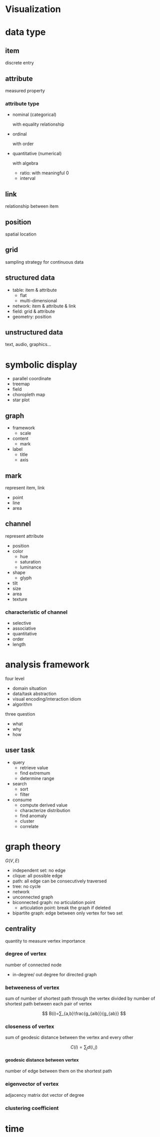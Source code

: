 <!-- toc -->
# Visualization

# data type

## item

discrete entry

## attribute

measured property

### attribute type

- nominal (categorical)

    with equality relationship
- ordinal

    with order
- quantitative (numerical)

    with algebra
    - ratio: with meaningful $0$
    - interval

## link

relationship between item

## position

spatial location

## grid

sampling strategy for continuous data

## structured data

- table: item & attribute
    - flat
    - multi-dimensional
- network: item & attribute & link
- field: grid & attribute
- geometry: position

## unstructured data

text, audio, graphics…

# symbolic display

- parallel coordinate
- treemap
- field
- choropleth map
- star plot

## graph

- framework
    - scale
- content
    - mark
- label
    - title
    - axis

## mark

represent item, link

- point
- line
- area

## channel

represent attribute

- position
- color
    - hue
    - saturation
    - luminance
- shape
    - glyph
- tilt
- size
- area
- texture

### characteristic of channel

- selective
- associative
- quantitative
- order
- length

# analysis framework

four level

- domain situation
- data/task abstraction
- visual encoding/interaction idiom
- algorithm

three question

- what
- why
- how

## user task

- query
    - retrieve value
    - find extremum
    - determine range
- search
    - sort
    - filter
- consume
    - compute derived value
    - characterize distribution
    - find anomaly
    - cluster
    - correlate

# graph theory

$G(V,E)$

- independent set: no edge
- clique: all possible edge
- path: all edge can be consecutively traversed
- tree: no cycle
- network
- unconnected graph
- biconnected graph: no articulation point
    - articulation point: break the graph if deleted
- bipartite graph: edge between only vertex for two set

## centrality

quantity to measure vertex importance

### degree of vertex

number of connected node

- in-degree/ out degree for directed graph

### betweeness of vertex

sum of number of shortest path through the vertex
divided by number of shortest path between each pair of vertex

$$
B(i)=∑_{a,b}\frac{g_{aib}}{g_{ab}}
$$

### closeness of vertex

sum of geodesic distance between the vertex and every other

$$
C(i)=∑_jd(i,j)
$$

#### geodesic distance between vertex

number of edge between them on the shortest path

### eigenvector of vertex

adjacency matrix dot vector of degree

### clustering coefficient

# time

